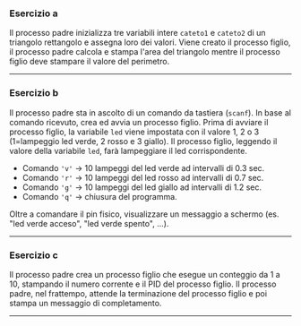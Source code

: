 ### Esercizio a

Il processo padre inizializza tre variabili intere `cateto1` e `cateto2` di un triangolo rettangolo e assegna loro dei valori. Viene creato il processo figlio, il processo padre calcola e stampa l'area del triangolo mentre il processo figlio deve stampare il valore del perimetro.

---

### Esercizio b

Il processo padre sta in ascolto di un comando da tastiera (`scanf`). In base al comando ricevuto, crea ed avvia un processo figlio. Prima di avviare il processo figlio, la variabile `led` viene impostata con il valore 1, 2 o 3 (1=lampeggio led verde, 2 rosso e 3 giallo). Il processo figlio, leggendo il valore della variabile `led`, farà lampeggiare il led corrispondente.

- Comando `'v'` → 10 lampeggi del led verde ad intervalli di 0.3 sec.
- Comando `'r'` → 10 lampeggi del led rosso ad intervalli di 0.7 sec.
- Comando `'g'` → 10 lampeggi del led giallo ad intervalli di 1.2 sec.
- Comando `'q'` → chiusura del programma.

Oltre a comandare il pin fisico, visualizzare un messaggio a schermo (es. "led verde acceso", "led verde spento", ...).

---

### Esercizio c

Il processo padre crea un processo figlio che esegue un conteggio da 1 a 10, stampando il numero corrente e il PID del processo figlio. Il processo padre, nel frattempo, attende la terminazione del processo figlio e poi stampa un messaggio di completamento.

---